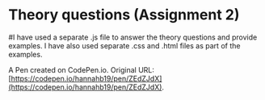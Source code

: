 # Theory questions (Assignment 2)

#I have used a separate .js file to answer the theory questions and provide examples. I have also used separate .css and .html files as part of the examples.


A Pen created on CodePen.io. Original URL: [https://codepen.io/hannahb19/pen/ZEdZJdX](https://codepen.io/hannahb19/pen/ZEdZJdX).

